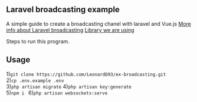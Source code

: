 

## Laravel broadcasting example

A simple guide to create a broadcasting chanel with laravel and Vue.js
[More info about Laravel broadcasting](https://laravel.com/docs/9.x/broadcasting)
[Library we are using ](https://beyondco.de/docs/laravel-websockets/getting-started/introduction)

Steps to run this program.

## Usage
1)`git clone https://github.com/LeonardD93/ex-broadcasting.git` <br />
2)`cp .env.example .env` <br />
3)`php artisan migrate`
4)`php artisan key:generate` <br />
5)`npm i `
6)`php artisan websockets:serve` <br />